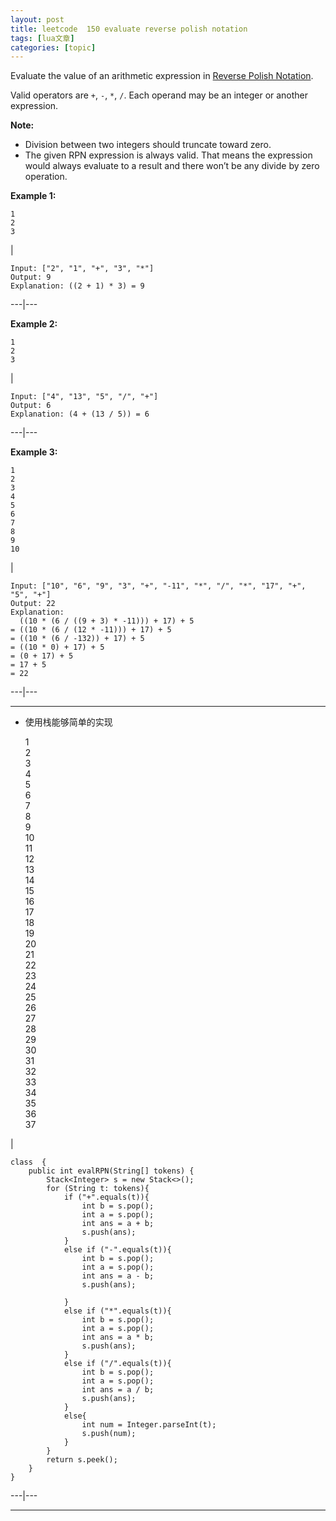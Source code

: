 ```yaml
---
layout: post
title: leetcode  150 evaluate reverse polish notation 
tags: [lua文章]
categories: [topic]
---
```

Evaluate the value of an arithmetic expression in [Reverse Polish
Notation](http://en.wikipedia.org/wiki/Reverse_Polish_notation).

Valid operators are `+`, `-`, `*`, `/`. Each operand may be an integer or
another expression.

**Note:**

  * Division between two integers should truncate toward zero.
  * The given RPN expression is always valid. That means the expression would always evaluate to a result and there won’t be any divide by zero operation.

**Example 1:**

    
    
    1  
    2  
    3  
    

|

    
    
    Input: ["2", "1", "+", "3", "*"]  
    Output: 9  
    Explanation: ((2 + 1) * 3) = 9  
      
  
---|---  
  
**Example 2:**

    
    
    1  
    2  
    3  
    

|

    
    
    Input: ["4", "13", "5", "/", "+"]  
    Output: 6  
    Explanation: (4 + (13 / 5)) = 6  
      
  
---|---  
  
**Example 3:**

    
    
    1  
    2  
    3  
    4  
    5  
    6  
    7  
    8  
    9  
    10  
    

|

    
    
    Input: ["10", "6", "9", "3", "+", "-11", "*", "/", "*", "17", "+", "5", "+"]  
    Output: 22  
    Explanation:   
      ((10 * (6 / ((9 + 3) * -11))) + 17) + 5  
    = ((10 * (6 / (12 * -11))) + 17) + 5  
    = ((10 * (6 / -132)) + 17) + 5  
    = ((10 * 0) + 17) + 5  
    = (0 + 17) + 5  
    = 17 + 5  
    = 22  
      
  
---|---  
  
* * *

  * 使用栈能够简单的实现

    
    
    1  
    2  
    3  
    4  
    5  
    6  
    7  
    8  
    9  
    10  
    11  
    12  
    13  
    14  
    15  
    16  
    17  
    18  
    19  
    20  
    21  
    22  
    23  
    24  
    25  
    26  
    27  
    28  
    29  
    30  
    31  
    32  
    33  
    34  
    35  
    36  
    37  
    

|

    
    
    class  {  
        public int evalRPN(String[] tokens) {  
            Stack<Integer> s = new Stack<>();  
            for (String t: tokens){  
                if ("+".equals(t)){  
                    int b = s.pop();  
                    int a = s.pop();  
                    int ans = a + b;  
                    s.push(ans);  
                }  
                else if ("-".equals(t)){  
                    int b = s.pop();  
                    int a = s.pop();  
                    int ans = a - b;  
                    s.push(ans);  
      
                }  
                else if ("*".equals(t)){  
                    int b = s.pop();  
                    int a = s.pop();  
                    int ans = a * b;  
                    s.push(ans);  
                }  
                else if ("/".equals(t)){  
                    int b = s.pop();  
                    int a = s.pop();  
                    int ans = a / b;  
                    s.push(ans);  
                }  
                else{  
                    int num = Integer.parseInt(t);  
                    s.push(num);  
                }  
            }  
            return s.peek();  
        }  
    }  
      
  
---|---  
  
* * *